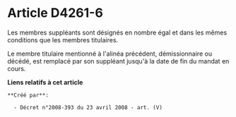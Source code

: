# Article D4261-6

Les membres suppléants sont désignés en nombre égal et dans les mêmes conditions que les membres titulaires.

Le membre titulaire mentionné à l'alinéa précédent, démissionnaire ou décédé, est remplacé par son suppléant jusqu'à la date
de fin du mandat en cours.

**Liens relatifs à cet article**

	**Créé par**:

	  - Décret n°2008-393 du 23 avril 2008 - art. (V)
